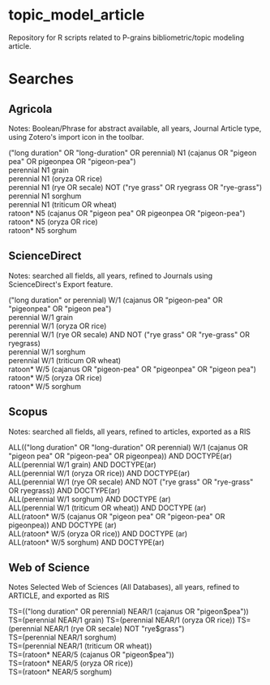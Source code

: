 # topic_model_article
Repository for R scripts related to P-grains bibliometric/topic modeling article.

# Searches

## Agricola

Notes: Boolean/Phrase for abstract available, all years, Journal Article type, using Zotero's import icon in the toolbar.

("long duration" OR "long-duration" OR perennial) N1 (cajanus OR "pigeon pea" OR pigeonpea OR "pigeon-pea")  
perennial N1 grain  
perennial N1 (oryza OR rice)  
perennial N1 (rye OR secale) NOT ("rye grass" OR ryegrass OR "rye-grass")  
perennial N1 sorghum  
perennial N1 (triticum OR wheat)  
ratoon* N5 (cajanus OR "pigeon pea" OR pigeonpea OR "pigeon-pea")  
ratoon* N5 (oryza OR rice)  
ratoon* N5 sorghum

## ScienceDirect

Notes: searched all fields, all years, refined to Journals using ScienceDirect's Export feature.

("long duration" or perennial) W/1 (cajanus OR "pigeon-pea" OR "pigeonpea" OR "pigeon pea")  
perennial W/1 grain  
perennial W/1 (oryza OR rice)  
perennial W/1 (rye OR secale) AND NOT ("rye grass" OR "rye-grass" OR ryegrass)  
perennial W/1 sorghum  
perennial W/1 (triticum OR wheat)  
ratoon* W/5 (cajanus OR "pigeon-pea" OR "pigeonpea" OR "pigeon pea")  
ratoon* W/5 (oryza OR rice)  
ratoon* W/5 sorghum

## Scopus

Notes: searched all fields, all years, refined to articles, exported as a RIS

ALL(("long duration" OR "long-duration" OR perennial) W/1 (cajanus OR "pigeon pea" OR "pigeon-pea" OR pigeonpea)) AND DOCTYPE(ar)  
ALL(perennial W/1 grain) AND DOCTYPE(ar)  
ALL(perennial W/1 (oryza OR rice)) AND DOCTYPE(ar)  
ALL(perennial W/1 (rye OR secale) AND NOT ("rye grass" OR "rye-grass" OR ryegrass)) AND DOCTYPE(ar)  
ALL(perennial W/1 sorghum) AND DOCTYPE (ar)  
ALL(perennial W/1 (triticum OR wheat)) AND DOCTYPE (ar)  
ALL(ratoon* W/5 (cajanus OR "pigeon pea" OR "pigeon-pea" OR pigeonpea)) AND DOCTYPE (ar)  
ALL(ratoon* W/5 (oryza OR rice)) AND DOCTYPE (ar)  
ALL(ratoon* W/5 sorghum) AND DOCTYPE(ar)

## Web of Science

Notes Selected Web of Sciences (All Databases), all years, refined to ARTICLE, and exported as RIS

TS=(("long duration" OR perennial) NEAR/1 (cajanus OR "pigeon$pea"))  
TS=(perennial NEAR/1 grain)  
TS=(perennial NEAR/1 (oryza OR rice))  
TS=(perennial NEAR/1 (rye OR secale) NOT "rye$grass")  
TS=(perennial NEAR/1 sorghum)  
TS=(perennial NEAR/1 (triticum OR wheat))  
TS=(ratoon* NEAR/5 (cajanus OR "pigeon$pea"))  
TS=(ratoon* NEAR/5 (oryza OR rice))  
TS=(ratoon* NEAR/5 sorghum)
